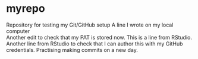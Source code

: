 # myrepo
Repository for testing my Git/GitHub setup
A line I wrote on my local computer  
Another edit to check that my PAT is stored now.
This is a line from RStudio.
Another line from RStudio to check that I can author this with my GitHub credentials.
Practising making commits on a new day.